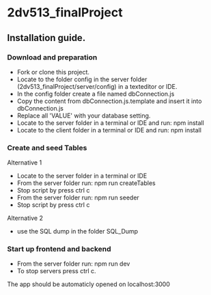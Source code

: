 # 2dv513_finalProject

## Installation guide. 

### Download and preparation 
* Fork or clone this project.
* Locate to the folder config in the server folder (2dv513_finalProject/server/config) in a texteditor or IDE.
* In the config folder create a file named dbConnection.js
* Copy the content from dbConnection.js.template and insert it into dbConnection.js
* Replace all 'VALUE' with your database setting.
* Locate to the server folder in a terminal or IDE and run: npm install
* Locate to the client folder in a terminal or IDE and run: npm install


### Create and seed Tables

Alternative 1
* Locate to the server folder in a terminal or IDE
* From the server folder run:  npm run createTables
* Stop script by press ctrl c
* From the server folder run: npm run seeder
* Stop script by press ctrl c

Alternative 2
* use the SQL dump in the folder SQL_Dump

### Start up frontend and backend
* From the server folder run: npm run dev
* To stop servers press ctrl c.

The app should be automaticly opened on localhost:3000
